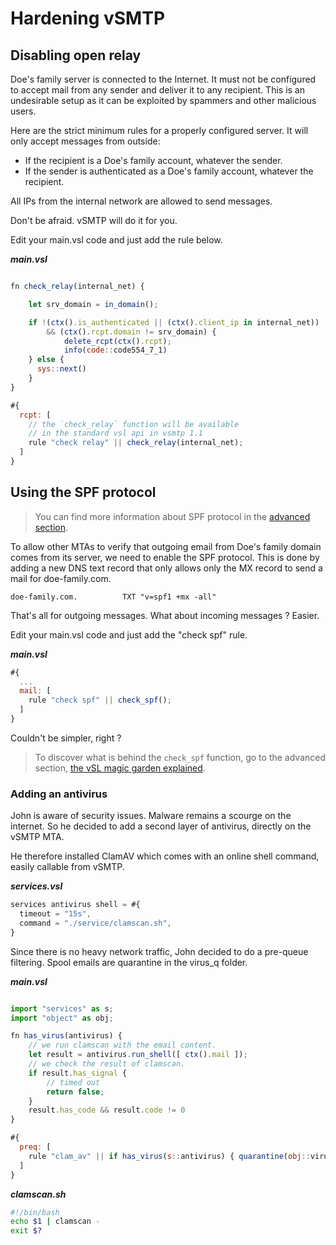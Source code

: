 # Hardening vSMTP

## Disabling open relay

Doe's family server is connected to the Internet. It must not be configured to accept mail from any sender and deliver it to any recipient. This is an undesirable setup as it can be exploited by spammers and other malicious users.

Here are the strict minimum rules for a properly configured server. It will only accept messages from outside:

- If the recipient is a Doe's family account, whatever the sender.
- If the sender is authenticated as a Doe's family account, whatever the recipient.

All IPs from the internal network are allowed to send messages.

Don't be afraid. vSMTP will do it for you.

Edit your main.vsl code and just add the rule below.

___main.vsl___
```javascript

fn check_relay(internal_net) {

    let srv_domain = in_domain();

    if !(ctx().is_authenticated || (ctx().client_ip in internal_net)) 
        && (ctx().rcpt.domain != srv_domain) {
            delete_rcpt(ctx().rcpt);
            info(code::code554_7_1)
    } else {
      sys::next()
    }
}

#{
  rcpt: [
    // the `check_relay` function will be available
    // in the standard vsl api in vsmtp 1.1
    rule "check relay" || check_relay(internal_net);
  ]
}
```

## Using the SPF protocol

> You can find more information about SPF protocol in the [advanced section].

[advanced section]: ../../advanced/eam/spf.md

To allow other MTAs to verify that outgoing email from Doe's family domain comes from its server, we need to enable the SPF protocol. This is done by adding a new DNS text record that only allows only the MX record to send a mail for doe-family.com.

```shell
doe-family.com.          TXT "v=spf1 +mx -all"
```

That's all for outgoing messages. What about incoming messages ? Easier.

Edit your main.vsl code and just add the "check spf" rule.

___main.vsl___

```javascript
#{
  ...
  mail: [
    rule "check spf" || check_spf();
  ]
}
```

Couldn't be simpler, right ?

> To discover what is behind the `check_spf` function, go to the advanced section, [the vSL magic garden explained].

[the vSL magic garden explained]: ../../advanced/magic.md

### Adding an antivirus

John is aware of security issues. Malware remains a scourge on the internet.
So he decided to add a second layer of antivirus, directly on the vSMTP MTA.

He therefore installed ClamAV which comes with an online shell command, easily callable from vSMTP.

___services.vsl___

```javascript
services antivirus shell = #{
  timeout = "15s",
  command = "./service/clamscan.sh",
}
```

Since there is no heavy network traffic, John decided to do a pre-queue filtering.
Spool emails are quarantine in the virus_q folder.

___main.vsl___

```js

import "services" as s;
import "object" as obj;

fn has_virus(antivirus) {
    // we run clamscan with the email content.
    let result = antivirus.run_shell([ ctx().mail ]);
    // we check the result of clamscan.
    if result.has_signal {
        // timed out
        return false;
    }
    result.has_code && result.code != 0
}

#{
  preq: [
    rule "clam_av" || if has_virus(s::antivirus) { quarantine(obj::virus_queue) } else { accept() } 
  ]
}
```

___clamscan.sh___

```bash
#!/bin/bash
echo $1 | clamscan -
exit $?
```
